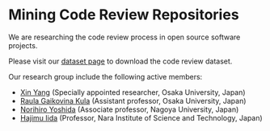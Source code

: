 Mining Code Review Repositories
====================
We are researching the code review process in open source software projects.

Please visit our [dataset page](http://kin-y.github.io/miningReviewRepo/) to download the code review dataset.

Our research group include the following active members:
- [Xin Yang](http://www.nemocap.org/) (Specially appointed researcher, Osaka University, Japan)
- [Raula Gaikovina Kula](http://sel.ist.osaka-u.ac.jp/people/raula-k/) (Assistant professor, Osaka University, Japan)
- [Norihiro Yoshida](https://sites.google.com/site/yoshidaatnu/) (Associate professor, Nagoya University, Japan)
- [Hajimu Iida](http://sdlab.naist.jp/member_iida.html/) (Professor, Nara Institute of Science and Technology, Japan)
